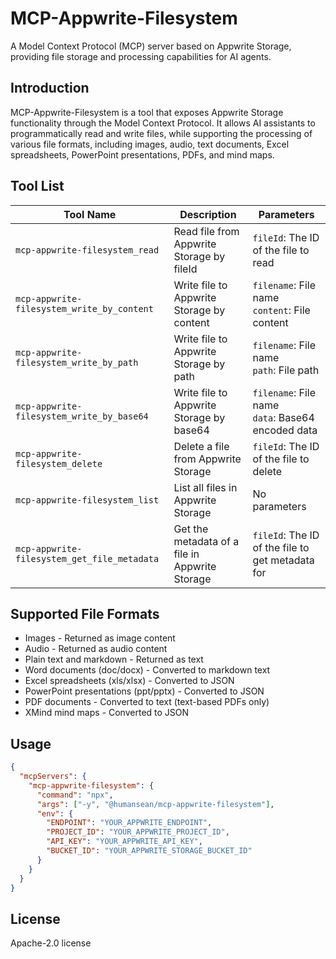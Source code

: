 # MCP-Appwrite-Filesystem

A Model Context Protocol (MCP) server based on Appwrite Storage, providing file storage and processing capabilities for AI agents.

## Introduction

MCP-Appwrite-Filesystem is a tool that exposes Appwrite Storage functionality through the Model Context Protocol. It allows AI assistants to programmatically read and write files, while supporting the processing of various file formats, including images, audio, text documents, Excel spreadsheets, PowerPoint presentations, PDFs, and mind maps.

## Tool List

| Tool Name                                  | Description                                   | Parameters                                           |
| ------------------------------------------ | --------------------------------------------- | ---------------------------------------------------- |
| `mcp-appwrite-filesystem_read`                | Read file from Appwrite Storage by fileId     | `fileId`: The ID of the file to read                 |
| `mcp-appwrite-filesystem_write_by_content`    | Write file to Appwrite Storage by content     | `filename`: File name<br>`content`: File content     |
| `mcp-appwrite-filesystem_write_by_path`       | Write file to Appwrite Storage by path        | `filename`: File name<br>`path`: File path           |
| `mcp-appwrite-filesystem_write_by_base64`     | Write file to Appwrite Storage by base64      | `filename`: File name<br>`data`: Base64 encoded data |
| `mcp-appwrite-filesystem_delete`              | Delete a file from Appwrite Storage           | `fileId`: The ID of the file to delete               |
| `mcp-appwrite-filesystem_list`                | List all files in Appwrite Storage            | No parameters                                         |
| `mcp-appwrite-filesystem_get_file_metadata`   | Get the metadata of a file in Appwrite Storage| `fileId`: The ID of the file to get metadata for     |

## Supported File Formats

- Images - Returned as image content
- Audio - Returned as audio content
- Plain text and markdown - Returned as text
- Word documents (doc/docx) - Converted to markdown text
- Excel spreadsheets (xls/xlsx) - Converted to JSON
- PowerPoint presentations (ppt/pptx) - Converted to JSON
- PDF documents - Converted to text (text-based PDFs only)
- XMind mind maps - Converted to JSON

## Usage

```json
{
  "mcpServers": {
    "mcp-appwrite-filesystem": {
      "command": "npx",
      "args": ["-y", "@humansean/mcp-appwrite-filesystem"],
      "env": {
        "ENDPOINT": "YOUR_APPWRITE_ENDPOINT",
        "PROJECT_ID": "YOUR_APPWRITE_PROJECT_ID",
        "API_KEY": "YOUR_APPWRITE_API_KEY",
        "BUCKET_ID": "YOUR_APPWRITE_STORAGE_BUCKET_ID"
      }
    }
  }
}
```

## License

Apache-2.0 license
